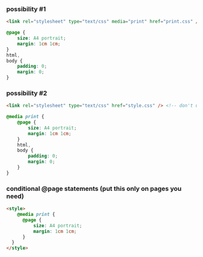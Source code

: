 ### possibility #1
```html
<link rel="stylesheet" type="text/css" media="print" href="print.css" />
```

```css
@page {
	size: A4 portrait;
	margin: 1cm 1cm;
}
html,
body {
	padding: 0;
	margin: 0;
}
```

### possibility #2
```html
<link rel="stylesheet" type="text/css" href="style.css" /> <!-- don't use media="screen" here! -->
```

```css
@media print {
    @page {
        size: A4 portrait;
        margin: 1cm 1cm;
    }
    html,
    body {
        padding: 0;
        margin: 0;
    }
}
```

### conditional @page statements (put this only on pages you need)
```html
<style>
	@media print {
      @page {
          size: A4 portrait;
          margin: 1cm 1cm;
      }
  }  
</style>
```
